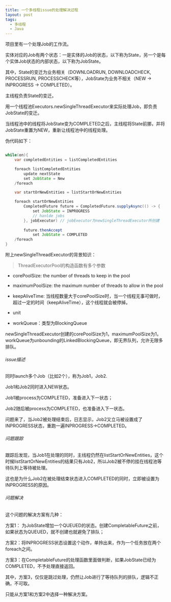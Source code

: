 ```yaml
---
title: 一个多线程issue的处理解决过程
layout: post
tags:
  - 多线程
  - Java
---
```


项目里有一个处理Job的工作流。

实体对应的Job有两个状态：一是实体的Job的状态，以下称为State，另一个是每个实体Job状态的内部状态，以下称为JobState。

其中，State的变迁为业务相关（DOWNLOADRUN, DOWNLOADCHECK, PROCESSRUN, PROCESSCHECK等），JobState为业务不相关（NEW -> INPROGRESS -> COMPLETED）。

主线程负责State的变迁。

用一个线程池Executors.newSingleThreadExecutor来实际处理Job，即负责JobState的变迁。

当线程池中的线程将JobState变为COMPLETED之后，主线程将State前挪，并将JobState重置为NEW，重新让线程池中的线程处理。

伪代码如下：

```java

while(on){
	var completedEntities = listCompletedEntities

	foreach listCompletedEntities
		update nextState
		set JobState = New
	/foreach

	var startOrNewEntities = listStartOrNewEntities

	foreach startOrNewEntities
		CompletedFuture future = CompletedFuture.supplyAsync(() -> {
			set JobState = INPROGRESS
			// hanlde jobs
		}, jobExecutor)	// jobExecutor为newSingleThreadExecutor所创建
	
		future.thenAccept
			set JobState = COMPLETED
	/foreach
}

```

附上newSingleThreadExecutor的背景知识：

> ThreadExecutorPool的构造函数有多个参数

- corePoolSize: the number of threads to keep in the pool

- maximumPoolSize: the maximum number of threads to allow in the pool

- keepAliveTime: 当线程数量大于corePoolSize时，当一个线程无事可做时，超过一定的时间（keepAliveTime），这个线程就会被停掉。

- unit

- workQueue：类型为BlockingQueue<Runnable>

newSingleThreadExecutor创建的corePoolSize为1，maximumPoolSize为1，workQueue为unbounding的LinkedBlockingQueue，即无界队列，允许无限多排队。

###### issue描述

同时launch多个Job（比如2个），称为Job1，Job2.

Job1和Job2同时进入NEW状态。

Job1被process为COMPLETED，准备进入下一状态；

Job2随后被process为COMPLETED，也准备进入下一状态。

问题来了，当Job2被处理结束后，日志显示，Job2又立马被设置成了INPROGRESS状态，重跑一遍INPROGRESS->COMPLETED。

###### 问题跟踪

跟踪后发现，当Job1在处理的同时，主线程仍然在listStartOrNewEntities，这个时候listStartOrNewEntities的结果只有Job2，所以Job2被不停的挂在线程池等待队列上等待被处理。

这也是为什么Job2在被处理结束状态进入COMPLETED的同时，立即被设置为INPROGRESS的原因。


###### 问题解决

这个问题的解决方案有几种：

方案1： 为JobState增加一个QUEUED的状态。创建CompletableFuture之前，如果状态为QUEUED，就不创建也就避免了排队；

方案2：将INPROGRESS状态设置这个动作，单拎出来，作为一个任务放在两个foreach之间。

方案3：在CompletableFuture的处理函数里面做判断，如果JobState已经为COMPLETED，不予处理直接返回。

其中，方案3，仅仅是跳过处理，仍然让Job进行了等待队列的排队，逻辑不正确，不可取。

只能从方案1和方案2中选择一种解决方案。
